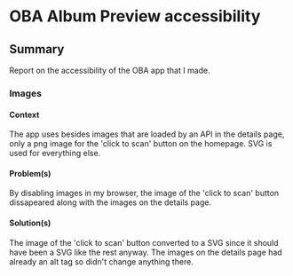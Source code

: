 # OBA Album Preview accessibility 

## Summary
Report on the accessibility of the OBA app that I made.

### Images

#### Context
The app uses besides images that are loaded by an API in the details page, only a png image for the 'click to scan' button on the homepage. SVG is used for everything else.

#### Problem(s)
By disabling images in my browser, the image of the 'click to scan' button dissapeared along with the images on the details page.

#### Solution(s)
The image of the 'click to scan' button converted to a SVG since it should have been a SVG like the rest anyway. The images on the details page had already an alt tag so didn't change anything there.
